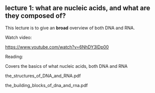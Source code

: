 lecture 1: what are nucleic acids, and what are they composed of?
---------

This lecture is to give an **broad** overview of both DNA and RNA. 



Watch video:

https://www.youtube.com/watch?v=6NhDY3IDp00



Reading:

Covers the basics of what nucleic acids, both DNA and RNA

the_structures_of_DNA_and_RNA.pdf

the_building_blocks_of_dna_and_rna.pdf






